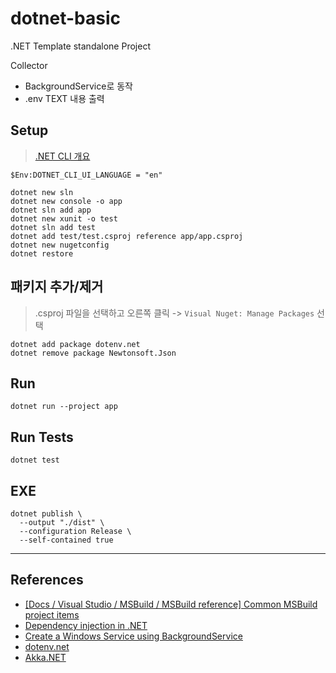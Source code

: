 # dotnet-basic

.NET Template standalone Project

Collector

-   BackgroundService로 동작
-   .env TEXT 내용 출력

## Setup

> [.NET CLI 개요](https://docs.microsoft.com/ko-kr/dotnet/core/tools/)

```
$Env:DOTNET_CLI_UI_LANGUAGE = "en"

dotnet new sln
dotnet new console -o app
dotnet sln add app
dotnet new xunit -o test
dotnet sln add test
dotnet add test/test.csproj reference app/app.csproj
dotnet new nugetconfig
dotnet restore
```

## 패키지 추가/제거

> .csproj 파일을 선택하고 오른쪽 클릭 -> `Visual Nuget: Manage Packages` 선택

```
dotnet add package dotenv.net
dotnet remove package Newtonsoft.Json
```

## Run

```
dotnet run --project app
```

## Run Tests

```
dotnet test
```

## EXE

```
dotnet publish \
  --output "./dist" \
  --configuration Release \
  --self-contained true
```

---

## References

-   [[Docs / Visual Studio / MSBuild / MSBuild reference] Common MSBuild project items](https://docs.microsoft.com/en-us/visualstudio/msbuild/common-msbuild-project-items)
-   [Dependency injection in .NET](https://docs.microsoft.com/ko-kr/dotnet/core/extensions/dependency-injection)
-   [Create a Windows Service using BackgroundService](https://docs.microsoft.com/ko-kr/dotnet/core/extensions/windows-service)
-   [dotenv.net](https://github.com/bolorundurowb/dotenv.net)
-   [Akka.NET](https://getakka.net/)
